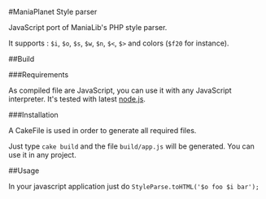#ManiaPlanet Style parser

JavaScript port of ManiaLib's PHP style parser.

It supports : `$i`, `$o`, `$s`, `$w`, `$n`, `$<`, `$>` and colors (`$f20` for instance). 


##Build

###Requirements

As compiled file are JavaScript, you can use it with any JavaScript interpreter. It's tested with latest [node.js](http://www.nodejs.org).

###Installation

A CakeFile is used in order to generate all required files.

Just type `cake build` and the file `build/app.js` will be generated. You can use it in any project.

##Usage

In your javascript application just do `StyleParse.toHTML('$o foo $i bar');`